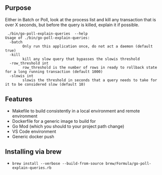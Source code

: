 ## Purpose

Either in Batch or Poll, look at the process list and kill any transaction that is over X seconds, but before the query is killed, explain it if possible.
```
 ./bin/go-poll-explain-queries  --help
Usage of ./bin/go-poll-explain-queries:
  -batch
    	Only run this application once, do not act a daemon (default true)
  -kill
    	kill any slow query that bypasses the slowis threshold
  -row_threshold int
    	row_threshold is the number of rows in ready to rollback state for a long running transaction (default 1000)
  -slowis int
    	slowis the threshold in seconds that a query needs to take for it to be considered slow (default 10)
```
## Features
* Makefile to build consistently in a local environment and remote environment
* Dockerfile for a generic image to build for 
* Go Mod (which you should to your project path change)
* VS Code environment
* Generic docker push


## Installing via brew
* `brew install --verbose --build-from-source brew/Formula/go-poll-explain-queries.rb`


